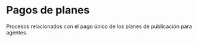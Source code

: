 # Pagos de planes

Procesos relacionados con el pago único de los planes de publicación para agentes.
